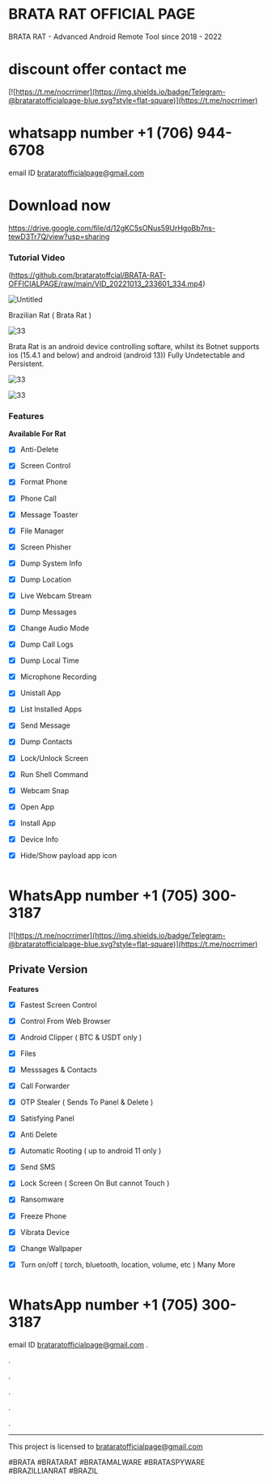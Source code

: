 # BRATA RAT OFFICIAL PAGE
BRATA RAT  - Advanced Android Remote Tool since 2018 - 2022
# discount offer contact me 
[![https://t.me/nocrrimer](https://img.shields.io/badge/Telegram-@brataratofficialpage-blue.svg?style=flat-square)](https://t.me/nocrrimer)

# whatsapp number +1 (706) 944-6708
email ID 
brataratofficialpage@gmail.com
# Download now
https://drive.google.com/file/d/12gKC5sONus59UrHgoBb7ns-tewD3Tr7Q/view?usp=sharing

### Tutorial Video
(https://github.com/brataratoffcial/BRATA-RAT-OFFICIALPAGE/raw/main/VID_20221013_233601_334.mp4)
 

![Untitled](https://i.imgur.com/OiUOU2n.jpg)

Brazilian Rat ( Brata Rat )


![33](https://i.imgur.com/1rjXlPY.jpg)


Brata Rat is an android device controlling softare, whilst its Botnet supports ios (15.4.1 and below) and android (android 13))
Fully Undetectable and Persistent.


![33](https://i.imgur.com/7XtV8zl.jpg)


![33](https://i.imgur.com/9pWV0KP.jpg)

### Features

**Available For Rat**

- [x] Anti-Delete 
- [x] Screen Control 
- [x] Format Phone 
- [x] Phone Call
- [x] Message Toaster
- [x] File Manager 
- [x] Screen Phisher 
- [x] Dump System Info
- [x] Dump Location
- [x] Live Webcam Stream
- [x] Dump Messages
- [x] Change Audio Mode
- [x] Dump Call Logs
- [x] Dump Local Time
- [x] Microphone Recording
- [x] Unistall App
- [x] List Installed Apps
- [x] Send Message
- [x] Dump Contacts
- [x] Lock/Unlock Screen
- [x] Run Shell Command
- [x] Webcam Snap
- [x] Open App
- [x] Install App
- [x] Device Info
- [x] Hide/Show payload app icon 



```

```
# WhatsApp number +1 (705) 300-3187
[![https://t.me/nocrrimer](https://img.shields.io/badge/Telegram-@brataratofficialpage-blue.svg?style=flat-square)](https://t.me/nocrrimer)
<!-- PRIVATE VERSION -->
## Private Version


**Features**

- [x] Fastest Screen Control
- [x] Control From Web Browser
- [x] Android Clipper ( BTC & USDT only )
- [x] Files
- [x] Messsages & Contacts
- [x] Call Forwarder
- [x] OTP Stealer ( Sends To Panel & Delete )
- [x] Satisfying Panel
- [x] Anti  Delete
- [x] Automatic Rooting ( up to android 11 only )
- [x] Send SMS
- [x] Lock Screen ( Screen On But cannot Touch )
- [x] Ransomware
- [x] Freeze Phone
- [x] Vibrata Device
- [x] Change Wallpaper
- [x] Turn on/off ( torch, bluetooth, location, volume, etc )
Many More


```

``` 
# WhatsApp number +1 (705) 300-3187

email ID brataratofficialpage@gmail.com
.

.

.

.

.

.

--------------

This project is licensed to brataratofficialpage@gmail.com

#BRATA #BRATARAT #BRATAMALWARE #BRATASPYWARE #BRAZILLIANRAT #BRAZIL

